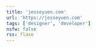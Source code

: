 ```yaml
---
title: 'jesseyuen.com'
url: 'https://jesseyuen.com'
tags: ['designer', 'developer']
nsfw: false
rss: flase
---
```

